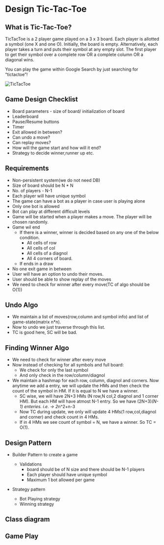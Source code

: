 # Design Tic-Tac-Toe

## What is Tic-Tac-Toe?

TicTacToe is a 2 player game played on a 3 x 3 board. Each player is allotted a symbol (one X and one O). Initially, the board is empty. Alternatively, each player takes a turn and puts their symbol at any empty slot. The first player to get their symbol over a complete row OR a complete column OR a diagonal wins.

You can play the game within Google Search by just searching for “tictactoe”!

![TicTacToe](https://www.tuitec.com/wp-content/uploads/2016/08/morpion-640x411.jpg)

## Game Design Checklist

* Board parameters - size of board/ initialization of board
* Leaderboard
* Pause/Resume buttons
* Timer
* Exit allowed in between?
* Can undo a move?
* Can replay moves?
* How will the game start and how will it end?
* Strategy to decide winner,runner up etc.

## Requirements

* Non-persistent system(we do not need DB)
* Size of board should be N * N
* No. of players - N-1
* Each player will have unique symbol
* The game can have a bot as a player in case user is playing alone
* Only one bot is allowed
* Bot can play at different difficult levels
* Game will be started when a player makes a move. The player will be chosen randomly.
* Game wil end 
  * If there is a winner, winner is decided based on any one of the below condition.
    * All cells of row
    * All cells of col
    * All cells of a diagnol
    * All 4 corners of board.
  * If ends in a draw
* No one exit game in between
* User will have an option to undo their moves.
* User should be able to show replay of the moves
* We need to check for winner after every move(TC of algo should be O(1))


## Undo Algo

* We maintain a list of moves(row,column and symbol info) and list of game-state(matrix n*n).
* Now to undo we just traverse through this list.
* TC is good here, SC will be bad.

## Finding Winner Algo

* We need to check for winner after every move
* Now instead of checking for all symbols and full board:
  * We check for only the last symbol
  * And only check in the row/column/diagnol 
* We maintain a hashmap for each row, column, diagnol and corners. Now anytime we add a entry, we will update the HMs and then check the count of the symbol in HM. If it is equal to N we have a winner.
  * SC wise, we will have 2N+3 HMs (N row,N col,2 diagnol and 1 corner HM). But each HM will have atmost N-1 entry. So we have (2N+3)*(N-1) enteries. i.e. -> 2*n^2+n-3
  * Now TC during update, we only will update 4 HMs(1 row,col,diagnol and corner) and check count in 4 HMs.
  * If in 4 HMs we see count of symbol = N, we have a winner. So TC = O(1).

## Design Pattern

* Builder Pattern to create a game
  * Validations
    * board should be of N size and there should be N-1 players
    * Each player should have unique symbol
    * Maximum 1 bot allowed per game
    
* Strategy pattern
  * Bot Playing strategy
  * Winning strategy


## Class diagram


## Game Play